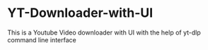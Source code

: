 # YT-Downloader-with-UI
This is a Youtube Video downloader with UI with the help of yt-dlp command line interface
